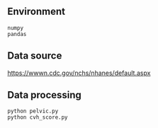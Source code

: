 ## Environment 
```
numpy
pandas
```

## Data source
https://wwwn.cdc.gov/nchs/nhanes/default.aspx

## Data processing
```
python pelvic.py
python cvh_score.py
```
